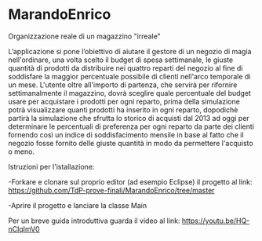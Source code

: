 # MarandoEnrico

Organizzazione reale di un magazzino "irreale"

L’applicazione si pone l’obiettivo di aiutare il gestore di un negozio di magia nell'ordinare, una volta scelto il budget di spesa settimanale, le giuste quantità di prodotti da distribuire nei quattro reparti del negozio al fine di soddisfare la maggior percentuale possibile di clienti nell'arco temporale di un mese. L'utente oltre all'importo di partenza, che servirà per rifornire settimanalmente il magazzino, dovrà sceglire quale percentuale del budget usare per acquistare i prodotti per ogni reparto, prima della simulazione potrà visualizzare quanti prodotti ha inserito in ogni reparto, dopodichè partirà la simulazione che sfrutta lo storico di acquisti dal 2013 ad oggi per determinare le percentuali di preferenza per ogni reparto da parte dei clienti fornendo così un indice di soddisfacimento mensile in base al fatto che il negozio fosse fornito delle giuste quantità in modo da permettere l'acquisto o meno.

Istruzioni per l'istallazione:

-Forkare e clonare sul proprio editor (ad esempio Eclipse) il progetto al link: https://github.com/TdP-prove-finali/MarandoEnrico/tree/master

-Aprire il progetto e lanciare la classe Main

Per un breve guida introduttiva guarda il video al link: https://youtu.be/HQ-nCIqlmV0
